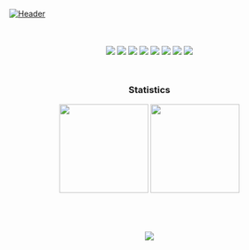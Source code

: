 [![Header](https://github.com/xyo-dev/xyo-dev/blob/master/header.png)]()


<div align='center' style='margin-top:50px;'>
<img src='https://img.shields.io/badge/-TypeScript-20232A?style=for-the-badge&logo=TypeScript&logoColor'>
<img src='https://img.shields.io/badge/-REACT-20232A?style=for-the-badge&logo=React&logoColor=blue'>
<img src='https://img.shields.io/badge/-Node.js-20232A?style=for-the-badge&logo=Node.js&logoColor'>
<img src='https://img.shields.io/badge/-Next.js-20232A?style=for-the-badge&logo=Next.js&logoColor'>
<img src='https://img.shields.io/badge/-Vite-20232A?style=for-the-badge&logo=Vite&logoColor'>
<img src='https://img.shields.io/badge/-Yarn-20232A?style=for-the-badge&logo=Yarn&logoColor'>
<img src='https://img.shields.io/badge/-VSCODE-20232A?style=for-the-badge&logo=VisualStudio&logoColor'>
<img src='https://img.shields.io/badge/-and_other_tools-20232A?style=for-the-badge'>
</div>

<div align='center' style='margin-top:50px;'>
 <h3>Statistics</h3>
   <img height="160em" src="https://github-readme-stats.vercel.app/api?username=SuYO-dev&show_icons=true&theme=radical" />
   <img height="160em" src="https://github-readme-stats-eight-theta.vercel.app/api/top-langs/?username=SuYO-dev&theme=radical&layout=compact" />
</div>
<br>
<div align='center' style='margin-top:50px;'>
  <img src='https://komarev.com/ghpvc/?username=SuYO-dev&style=for-the-badg'>
</div
